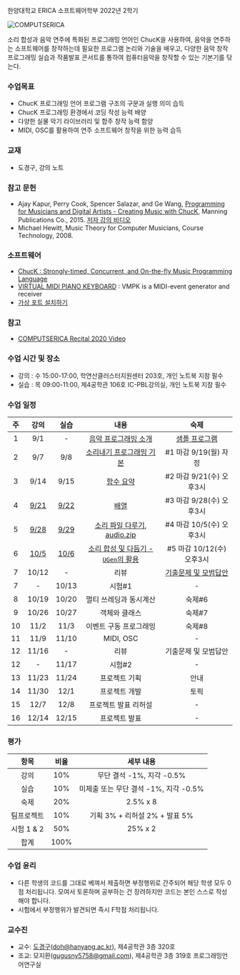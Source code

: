 한양대학교 ERICA 소프트웨어학부 2022년 2학기

![COMPUTSERICA](https://i.imgur.com/3A8uLLH.png)

소리 합성과 음악 연주에 특화된 프로그래밍 언어인 ChucK을 사용하여, 음악을 연주하는 소프트웨어를 창작하는데 필요한 프로그램 논리와 기술을 배우고, 다양한 음악 창작 프로그래밍 실습과 작품발표 콘서트를 통하여 컴퓨터음악을 창작할 수 있는 기본기를 닦는다.

### 수업목표

-	ChucK 프로그래밍 언어 프로그램 구조의 구문과 실행 의미 습득
-	ChucK 프로그래밍 환경에서 코딩 작성 능력 배양
-	다양한 실물 악기 라이브러리 및 합주 창작 능력 함양
-	MIDI, OSC를 활용하여 연주 소프트웨어 창작을 위한 능력 습득

### 교재

- 도경구, 강의 노트

### 참고 문헌
-	Ajay Kapur, Perry Cook, Spencer Salazar, and Ge Wang, [Programming for Musicians and Digital Artists - Creating Music with ChucK](https://www.manning.com/books/programming-for-musicians-and-digital-artists), Manning Publications Co., 2015. [저자 강의 비디오](https://www.kadenze.com/courses/introduction-to-programming-for-musicians-and-digital-artists/info)
-	Michael Hewitt, Music Theory for Computer Musicians, Course Technology, 2008.

### 소프트웨어

- [ChucK : Strongly-timed, Concurrent, and On-the-fly Music Programming Language](https://chuck.cs.princeton.edu/)
- [VIRTUAL MIDI PIANO KEYBOARD](http://vmpk.sourceforge.net/) : VMPK is a MIDI-event generator and receiver
- [가상 포트 설치하기](https://hushed-slouch-a9e.notion.site/CSE2020-bfe154f28ebf484b85b728881645e98e)

### 참고

- [COMPUTSERICA Recital 2020 Video](https://youtu.be/Z_QCXaJ7Z0E)

### 수업 시간 및 장소

-	강의 : 수 15:00-17:00, 학연산클러스터지원센터 203호, 개인 노트북 지참 필수
-	실습 : 목 09:00-11:00, 제4공학관 106호 IC-PBL강의실, 개인 노트북 지참 필수


### 수업 일정

| 주 | 강의 | 실습 | 내용 | 숙제 |
|:--:|:--:|:--:|:--:|:--:|
| 1  | 9/1 | - | [음악 프로그래밍 소개](notes/notes01.md)  | [샘플 프로그램](code/sample.zip) |
| 2  | 9/7 | 9/8 | [소리내기 프로그래밍 기본](notes/notes02.md) | #1 마감 9/19(월) 자정 |
| 3  | 9/14 | 9/15 | [함수 요약](notes/notes03.md) | #2 마감 9/21(수) 오후3시 |
| 4  | [9/21](https://youtu.be/o330sPWhLOA) | [9/22](https://youtu.be/HPKKIAmTlCs) | [배열](notes/notes04.md) | #3 마감 9/28(수) 오후3시 |
| 5  | [9/28](https://youtu.be/VcJLnrlCzg4) | [9/29](https://youtu.be/thtWJbKJblg) | [소리 파일 다루기](notes/notes05.md), [audio.zip](code/audio.zip) | #4 마감 10/5(수) 오후3시 |
| 6  | [10/5](https://youtu.be/5yFuBfmh-_E) | [10/6](https://youtu.be/4P4AvuCmldA) | [소리 합성 및 다듬기 - `UGen`의 활용](notes/notes06.md) | #5 마감 10/12(수) 오후3시 |
| 7  | 10/12 | - | 리뷰 | [기출문제 및  모범답안](notes/CSE2020-2021exam1sol.pdf) |
| 7  | - | 10/13 | 시험#1 | - |
| 8  | 10/19 | 10/20 | 멀티 쓰레딩과 동시계산 | 숙제#6 |
| 9  | 10/26 | 10/27 | 객체와 클래스 | 숙제#7 |
| 10 | 11/2 | 11/3 | 이벤트 구동 프로그래밍 | 숙제#8 |
| 11 | 11/9 | 11/10 | MIDI, OSC | - |
| 12 | 11/16 | - | 리뷰 | 기출문제 및  모범답안 |
| 12 | - | 11/17 | 시험#2 | - |
| 13 | 11/23 | 11/24 | 프로젝트 기획 | 안내 |
| 14 | 11/30 | 12/1 | 프로젝트 개발 | 토픽 |
| 15 | 12/7 | 12/8 | 프로젝트 발표 리허설 | - |
| 16 | 12/14 | 12/15 | 프로젝트 발표 | - |

### 평가

| 항목 | 비율 | 세부 내용 |
|:---:|:---:|:---:|
| 강의 | 10% | 무단 결석 -1%, 지각 -0.5% |
| 실습 | 10% | 미제출 또는 무단 결석 -1%, 지각 -0.5% |
| 숙제 | 20% | 2.5% x 8 |
| 팀프로젝트 | 10% | 기획 3% + 리허설 2% + 발표 5% |
| 시험 1 & 2 | 50% | 25% x 2 |
| 합계 | 100% |  |

### 수업 윤리

- 다른 학생의 코드를 그대로 베껴서 제출하면 부정행위로 간주되어 해당 학생 모두 0점 처리됩니다. 모여서 토론하며 공부하는 건 장려하지만 코드는 본인 스스로 작성해야 합니다.
- 시험에서 부정행위가 발견되면 즉시 F학점 처리됩니다.

### 교수진

- 교수: [도경구](http://doggzone.github.io/home)(doh@hanyang.ac.kr), 제4공학관 3층 320호
- 조교: 모지환(gugusny5758@gmail.com), 제4공학관 3층 319호 프로그래밍언어연구실

